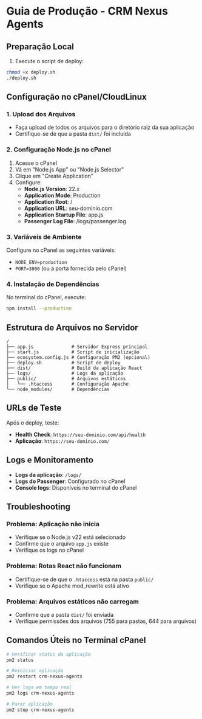 
# Guia de Produção - CRM Nexus Agents

## Preparação Local

1. Execute o script de deploy:
```bash
chmod +x deploy.sh
./deploy.sh
```

## Configuração no cPanel/CloudLinux

### 1. Upload dos Arquivos
- Faça upload de todos os arquivos para o diretório raiz da sua aplicação
- Certifique-se de que a pasta `dist/` foi incluída

### 2. Configuração Node.js no cPanel
1. Acesse o cPanel
2. Vá em "Node.js App" ou "Node.js Selector"
3. Clique em "Create Application"
4. Configure:
   - **Node.js Version**: 22.x
   - **Application Mode**: Production
   - **Application Root**: /
   - **Application URL**: seu-dominio.com
   - **Application Startup File**: app.js
   - **Passenger Log File**: /logs/passenger.log

### 3. Variáveis de Ambiente
Configure no cPanel as seguintes variáveis:
- `NODE_ENV=production`
- `PORT=3000` (ou a porta fornecida pelo cPanel)

### 4. Instalação de Dependências
No terminal do cPanel, execute:
```bash
npm install --production
```

## Estrutura de Arquivos no Servidor

```
/
├── app.js              # Servidor Express principal
├── start.js            # Script de inicialização
├── ecosystem.config.js # Configuração PM2 (opcional)
├── deploy.sh           # Script de deploy
├── dist/               # Build da aplicação React
├── logs/               # Logs da aplicação
├── public/             # Arquivos estáticos
│   └── .htaccess       # Configuração Apache
└── node_modules/       # Dependências
```

## URLs de Teste

Após o deploy, teste:
- **Health Check**: `https://seu-dominio.com/api/health`
- **Aplicação**: `https://seu-dominio.com/`

## Logs e Monitoramento

- **Logs da aplicação**: `/logs/`
- **Logs do Passenger**: Configurado no cPanel
- **Console logs**: Disponíveis no terminal do cPanel

## Troubleshooting

### Problema: Aplicação não inicia
- Verifique se o Node.js v22 está selecionado
- Confirme que o arquivo `app.js` existe
- Verifique os logs no cPanel

### Problema: Rotas React não funcionam
- Certifique-se de que o `.htaccess` está na pasta `public/`
- Verifique se o Apache mod_rewrite está ativo

### Problema: Arquivos estáticos não carregam
- Confirme que a pasta `dist/` foi enviada
- Verifique permissões dos arquivos (755 para pastas, 644 para arquivos)

## Comandos Úteis no Terminal cPanel

```bash
# Verificar status da aplicação
pm2 status

# Reiniciar aplicação
pm2 restart crm-nexus-agents

# Ver logs em tempo real
pm2 logs crm-nexus-agents

# Parar aplicação
pm2 stop crm-nexus-agents
```
